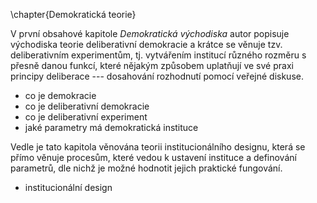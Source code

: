 \chapter{Demokratická teorie}

V první obsahové kapitole *Demokratická východiska* autor popisuje východiska teorie deliberativní demokracie a krátce se věnuje tzv. deliberativním experimentům, tj. vytvářením institucí různého rozměru s přesně danou funkcí, které nějakým způsobem uplatňují ve své praxi principy deliberace --- dosahování rozhodnutí pomocí veřejné diskuse.

- co je demokracie
- co je deliberativní demokracie
- co je deliberativní experiment
- jaké parametry má demokratická instituce

Vedle je tato kapitola věnována teorii institucionálního designu, která se přímo věnuje procesům, které vedou k ustavení instituce a definování parametrů, dle nichž je možné hodnotit jejich praktické fungování.

- institucionální design
